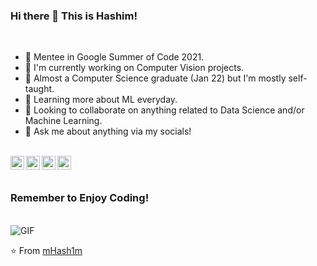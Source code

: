 ### Hi there 👋 This is Hashim!


<br />

- 🔭 Mentee in Google Summer of Code 2021.
- 💼 I'm currently working on Computer Vision projects.
- 💼 Almost a Computer Science graduate (Jan 22) but I'm mostly self-taught.
- 🌱 Learning more about ML everyday.
- 👯 Looking to collaborate on anything related to Data Science and/or Machine Learning.
- 💬 Ask me about anything via my socials!

<br />

<a href="https://www.linkedin.com/in/hashim-chaudry-770203191/">
  <img align="left" alt="Hashim's LinkdeIn" width="22px" src="https://cdn.jsdelivr.net/npm/simple-icons@v3/icons/linkedin.svg" />
</a>
<a href="mailto:hashimchaudry23@gmail.com">
  <img align="left" alt="GMail" width="22px" src="https://cdn.jsdelivr.net/npm/simple-icons@3.5.0/icons/gmail.svg" />
</a>
<a href="https://twitter.com/Hashim__AI">
  <img align="left" alt="Hashim's Twitter" width="22px" src="https://cdn.jsdelivr.net/npm/simple-icons@v3/icons/twitter.svg" />
</a>
<a href="https://www.kaggle.com/hashimchaudry">
  <img align="left" alt="Kaggle" width="22px" src="https://cdn.jsdelivr.net/npm/simple-icons@3.1.0/icons/kaggle.svg" />
</a>

<br />
<br />

### Remember to Enjoy Coding!

<br />

<img align="centre" alt="GIF" src="https://kellyfoulk.herokuapp.com/static/me_coding.gif" />

<br />

⭐️ From [mHash1m](https://github.com/mHash1m)
